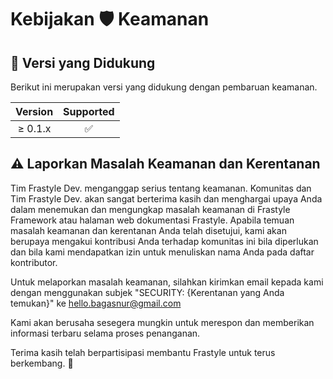 # Kebijakan 🛡 Keamanan

## 🏰 Versi yang Didukung

Berikut ini merupakan versi yang didukung dengan pembaruan keamanan.

| Version |     Supported      |
| :-----: | :----------------: |
| ≥ 0.1.x | :white_check_mark: |

## ⚠ Laporkan Masalah Keamanan dan Kerentanan

Tim Frastyle Dev. menganggap serius tentang keamanan.
Komunitas dan Tim Frastyle Dev. akan sangat berterima kasih dan menghargai upaya Anda dalam menemukan dan mengungkap masalah keamanan di Frastyle Framework atau halaman web dokumentasi Frastyle.
Apabila temuan masalah keamanan dan kerentanan Anda telah disetujui, kami akan berupaya mengakui kontribusi Anda terhadap komunitas ini bila diperlukan dan bila kami mendapatkan izin untuk menuliskan nama Anda pada daftar kontributor.

Untuk melaporkan masalah keamanan, silahkan kirimkan email kepada kami dengan menggunakan subjek "SECURITY: {Kerentanan yang Anda temukan}" ke hello.bagasnur@gmail.com

Kami akan berusaha sesegera mungkin untuk merespon dan memberikan informasi terbaru selama proses penanganan.

Terima kasih telah berpartisipasi membantu Frastyle untuk terus berkembang. 💙
